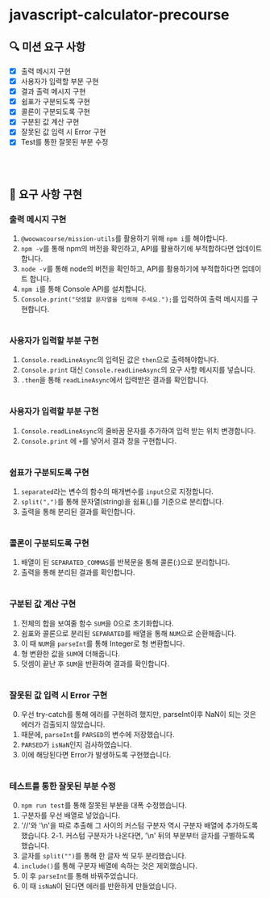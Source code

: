 # javascript-calculator-precourse

## 🔍 미션 요구 사항

- [x] 출력 메시지 구현
- [x] 사용자가 입력할 부분 구현
- [x] 결과 출력 메시지 구현
- [x] 쉼표가 구분되도록 구현
- [x] 콜론이 구분되도록 구현
- [x] 구분된 값 계산 구현
- [x] 잘못된 값 입력 시 Error 구현
- [x] Test를 통한 잘못된 부분 수정

<br><br>

## 🎈 요구 사항 구현

### 출력 메시지 구현

1. `@woowacourse/mission-utils`를 활용하기 위해 `npm i`를 해야합니다.
2. `npm -v`를 통해 npm의 버전을 확인하고, API를 활용하기에 부적합하다면 업데이트 합니다.
3. `node -v`를 통해 node의 버전을 확인하고, API를 활용하기에 부적합하다면 업데이트 합니다.
4. `npm i`를 통해 Console API를 설치합니다.
5. `Console.print("덧셈할 문자열을 입력해 주세요.");`를 입력하여 출력 메시지를 구현합니다.
   <br><br>

### 사용자가 입력할 부분 구현

1. `Console.readLineAsync`의 입력된 값은 `then`으로 출력해야합니다.
2. `Console.print` 대신 `Console.readLineAsync`의 요구 사항 메시지를 넣습니다.
3. `.then`을 통해 `readLineAsync`에서 입력받은 결과를 확인합니다.
   <br><br>

### 사용자가 입력할 부분 구현

1. `Console.readLineAsync`의 줄바꿈 문자를 추가하여 입력 받는 위치 변경합니다.
2. `Console.print` 에 `+`를 넣어서 결과 창을 구현합니다.
   <br><br>

### 쉼표가 구분되도록 구현

1. `separated`라는 변수의 함수의 매개변수를 `input`으로 지정합니다.
2. `split(",")`를 통해 문자열(string)을 쉼표(,)를 기준으로 분리합니다.
3. 출력을 통해 분리된 결과를 확인합니다.
   <br><br>

### 콜론이 구분되도록 구현

1. 배열이 된 `SEPARATED_COMMAS`를 반복문을 통해 콜론(:)으로 분리합니다.
2. 출력을 통해 분리된 결과를 확인합니다.
   <br><br>

### 구분된 값 계산 구현

1. 전체의 합을 보여줄 함수 `SUM`을 0으로 초기화합니다.
2. 쉼표와 콜론으로 분리된 `SEPARATED`를 배열을 통해 `NUM`으로 순환해줍니다.
3. 이 때 `NUM`을 `parseInt`를 통해 Integer로 형 변환합니다.
4. 형 변환한 값을 `SUM`에 더해줍니다.
5. 덧셈이 끝난 후 `SUM`을 반환하여 결과를 확인합니다.
   <br><br>

### 잘못된 값 입력 시 Error 구현

0. 우선 try-catch를 통해 에러를 구현하려 했지만, parseInt이후 NaN이 되는 것은 에러가 검출되지 않았습니다.
1. 때문에, `parseInt`를 `PARSED`의 변수에 저장했습니다.
2. `PARSED`가 `isNaN`인지 검사하였습니다.
3. 이에 해당된다면 Error가 발생하도록 구현했습니다.
   <br><br>

### 테스트를 통한 잘못된 부분 수정

0. `npm run test`를 통해 잘못된 부분을 대폭 수정했습니다.
1. 구분자를 우선 배열로 넣었습니다.
2. '//'와 '\\n'을 따로 추출해 그 사이의 커스텀 구분자 역시 구분자 배열에 추가하도록 했습니다.
   2-1. 커스텀 구분자가 나온다면, '\\n' 뒤의 부분부터 글자를 구별하도록 했습니다.
3. 글자를 `split("")`를 통해 한 글자 씩 모두 분리했습니다.
4. `include()`를 통해 구분자 배열에 속하는 것은 제외했습니다.
5. 이 후 `parseInt`를 통해 바꿔주었습니다.
6. 이 때 `isNaN`이 된다면 에러를 반환하게 만들었습니다.
   <br><br>
